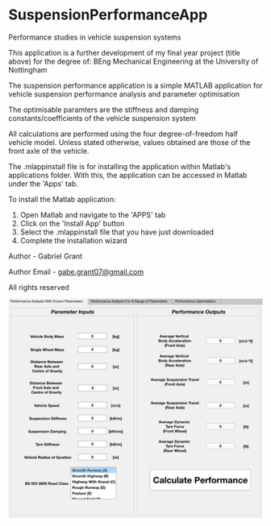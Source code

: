 # SuspensionPerformanceApp
Performance studies in vehicle suspension systems

This application is a further development of my final year project (title above) for the degree of:
BEng Mechanical Engineering at the University of Nottingham

The suspension performance application is a simple MATLAB application for vehicle suspension performance analysis and parameter optimisation

The optimisable paramters are the stiffness and damping constants/coefficients of the vehicle suspension system

All calculations are performed using the four degree-of-freedom half vehicle model. 
Unless stated otherwise, values obtained are those of the front axle of the vehicle.

The .mlappinstall file is for installing the application within Matlab's applications folder. With this, the application can be accessed in Matlab under the 'Apps' tab. 

To install the Matlab application:

1. Open Matlab and navigate to the 'APPS' tab 
2. Click on the 'Install App' button
3. Select the .mlappinstall file that you have just downloaded
4. Complete the installation wizard

Author - Gabriel Grant

Author Email - gabe.grant07@gmail.com


All rights reserved

![](SuspPerfAppImage.png)
